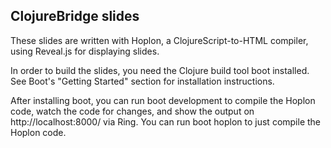 ## ClojureBridge slides

These slides are written with Hoplon, a ClojureScript-to-HTML
compiler, using Reveal.js for displaying slides.

In order to build the slides, you need the Clojure build tool boot
installed. See Boot's "Getting Started" section for installation
instructions.

After installing boot, you can run boot development to compile the
Hoplon code, watch the code for changes, and show the output on
http://localhost:8000/ via Ring. You can run boot hoplon to just
compile the Hoplon code.
